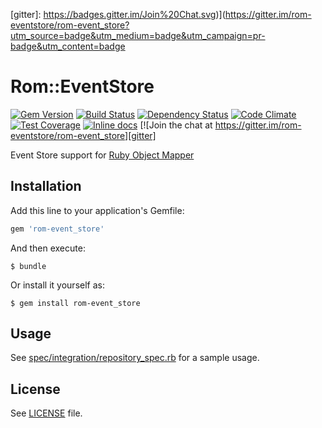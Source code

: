 [gem]: https://rubygems.org/gems/rom-event_store
[travis]: https://travis-ci.org/rom-eventstore/rom-event_store
[gemnasium]: https://gemnasium.com/rom-eventstore/rom-event_store
[codeclimate]: https://codeclimate.com/github/rom-eventstore/rom-event_store
[inchpages]: http://inch-ci.org/github/rom-eventstore/rom-event_store
[gitter]: https://badges.gitter.im/Join%20Chat.svg)](https://gitter.im/rom-eventstore/rom-event_store?utm_source=badge&utm_medium=badge&utm_campaign=pr-badge&utm_content=badge

# Rom::EventStore

[![Gem Version](https://badge.fury.io/rb/rom-event_store.svg)][gem]
[![Build Status](https://travis-ci.org/rom-eventstore/rom-event_store.svg?branch=master)][travis]
[![Dependency Status](https://gemnasium.com/rom-eventstore/rom-event_store.png)][gemnasium]
[![Code Climate](https://codeclimate.com/github/rom-eventstore/rom-event_store/badges/gpa.svg)][codeclimate]
[![Test Coverage](https://codeclimate.com/github/rom-eventstore/rom-event_store/badges/coverage.svg)][codeclimate]
[![Inline docs](http://inch-ci.org/github/rom-eventstore/rom-event_store.svg?branch=master)][inchpages]
[![Join the chat at https://gitter.im/rom-eventstore/rom-event_store][gitter]

Event Store support for [Ruby Object Mapper](https://github.com/rom-rb/rom)

## Installation

Add this line to your application's Gemfile:

```ruby
gem 'rom-event_store'
```

And then execute:

    $ bundle

Or install it yourself as:

    $ gem install rom-event_store

## Usage

See [spec/integration/repository_spec.rb](spec/integration/repository_spec.rb) for a sample usage.

## License

See [LICENSE](LICENSE) file.

